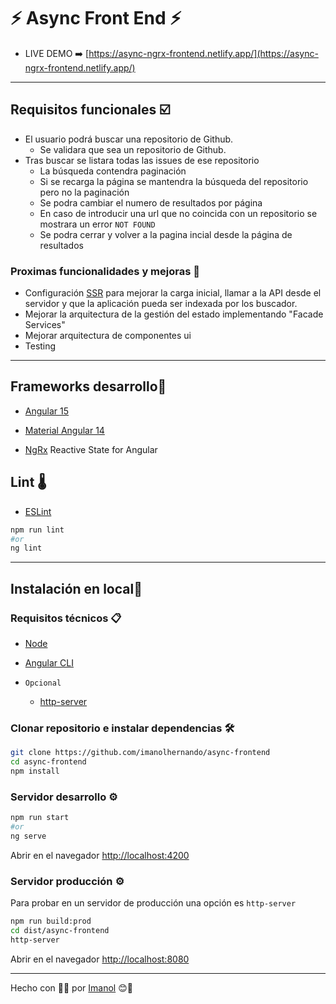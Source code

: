# ⚡ Async Front End ⚡

- LIVE DEMO ➡️ [https://async-ngrx-frontend.netlify.app/](https://async-ngrx-frontend.netlify.app/)

---

## Requisitos funcionales ☑️

- El usuario podrá buscar una repositorio de Github.
  - Se validara que sea un repositorio de Github.
- Tras buscar se listara todas las issues de ese repositorio
  - La búsqueda contendra paginación
  - Si se recarga la página se mantendra la búsqueda del repositorio pero no la paginación
  - Se podra cambiar el numero de resultados por página
  - En caso de introducir una url que no coincida con un repositorio se mostrara un error `NOT FOUND`
  - Se podra cerrar y volver a la pagina incial desde la página de resultados

### Proximas funcionalidades y mejoras 📢

- Configuración [SSR](https://angular.io/) para mejorar la carga inicial, llamar a la API desde el servidor y que la aplicación pueda ser indexada por los buscador.
- Mejorar la arquitectura de la gestión del estado implementando "Facade Services"
- Mejorar arquitectura de componentes ui
- Testing

---

<!-- ### 💫  DDD  y arquitectura hexagonal -->
## Frameworks desarrollo📑

- [Angular 15](https://angular.io/)

- [Material Angular 14](https://v14.material.angular.io/)

- [NgRx](https://ngrx.io/)  Reactive State for Angular

<!-- ## Testing :🧪

- 
-  -->

## Lint 🌡️

- [ESLint](https://eslint.org/)

```bash
npm run lint
#or
ng lint
```

---

## Instalación en local🔧

### Requisitos técnicos 📋

- [Node](https://nodejs.org/es/)

- [Angular CLI](https://github.com/angular/angular-cli)

- `Opcional`

  - [http-server](https://www.npmjs.com/package/http-server)

### Clonar repositorio e instalar dependencias 🛠️

```bash
git clone https://github.com/imanolhernando/async-frontend
cd async-frontend
npm install
```

### Servidor desarrollo ⚙️

```bash
npm run start
#or
ng serve
```

Abrir en el navegador [http://localhost:4200](http://localhost:4200)

### Servidor producción ⚙️

Para probar en un servidor de producción una opción es `http-server`

<!-- , se puede comprobar la configuración básica del service-worker e instalar la aplicación. -->

```bash
npm run build:prod
cd dist/async-frontend
http-server
```

Abrir en el navegador [http://localhost:8080](http://localhost:8080)

---

Hecho con 💖🚀 por [Imanol](https://www.linkedin.com/in/imanolhernando/) 😊👋
